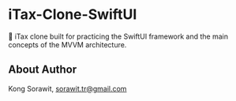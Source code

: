 # iTax-Clone-SwiftUI
📱 iTax clone built for practicing the SwiftUI framework and the main concepts of the MVVM architecture.

## About Author
Kong Sorawit, sorawit.tr@gmail.com
